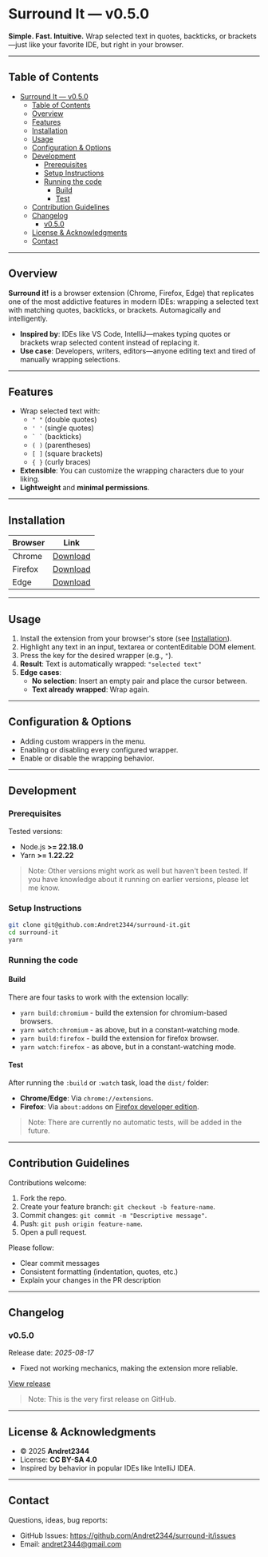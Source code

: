 # Surround It — v0.5.0

**Simple. Fast. Intuitive.**
Wrap selected text in quotes, backticks, or brackets—just like your favorite IDE, but right in your browser.

---

## Table of Contents

- [Surround It — v0.5.0](#surround-it--v050)
    * [Table of Contents](#table-of-contents)
    * [Overview](#overview)
    * [Features](#features)
    * [Installation](#installation)
    * [Usage](#usage)
    * [Configuration & Options](#configuration--options)
    * [Development](#development)
        + [Prerequisites](#prerequisites)
        + [Setup Instructions](#setup-instructions)
        + [Running the code](#running-the-code)
            - [Build](#build)
            - [Test](#test)
    * [Contribution Guidelines](#contribution-guidelines)
    * [Changelog](#changelog)
        + [v0.5.0](#v050)
    * [License & Acknowledgments](#license--acknowledgments)
    * [Contact](#contact)

---

## Overview

**Surround it!** is a browser extension (Chrome, Firefox, Edge) that replicates one of the most addictive features in modern IDEs: wrapping a selected text with matching quotes,
backticks, or brackets. Automagically and intelligently.

- **Inspired by**: IDEs like VS Code, IntelliJ—makes typing quotes or brackets wrap selected content instead of replacing it.
- **Use case**: Developers, writers, editors—anyone editing text and tired of manually wrapping selections.

---

## Features

- Wrap selected text with:
    - `" "` (double quotes)
    - `' '` (single quotes)
    - `` ` ` `` (backticks)
    - `( )` (parentheses)
    - `[ ]` (square brackets)
    - `{ }` (curly braces)
- **Extensible**: You can customize the wrapping characters due to your liking.
- **Lightweight** and **minimal permissions**.

---

## Installation

| Browser | Link                                                                                                       |
|---------|------------------------------------------------------------------------------------------------------------|
| Chrome  | [Download](https://chrome.google.com/webstore/detail/cjelblbjilfobifendknkljagdndaipd)                     |
| Firefox | [Download](https://addons.mozilla.org/en-US/firefox/addon/surround-it/)                                    |
| Edge    | [Download](https://microsoftedge.microsoft.com/addons/detail/surround-it/klkpiglljjcogfoinnimkkkhmjmjmonk) |

---

## Usage

1. Install the extension from your browser's store (see [Installation](#installation)).
2. Highlight any text in an input, textarea or contentEditable DOM element.
3. Press the key for the desired wrapper (e.g., `"`).
4. **Result**: Text is automatically wrapped: `"selected text"`
5. **Edge cases**:
    - **No selection**: Insert an empty pair and place the cursor between.
    - **Text already wrapped**: Wrap again.

---

## Configuration & Options

- Adding custom wrappers in the menu.
- Enabling or disabling every configured wrapper.
- Enable or disable the wrapping behavior.

---

## Development

### Prerequisites

Tested versions:

- Node.js **>= 22.18.0**
- Yarn **>= 1.22.22**

> Note: Other versions might work as well but haven't been tested. If you have knowledge about it running on earlier versions, please let me know.

### Setup Instructions

```bash
git clone git@github.com:Andret2344/surround-it.git
cd surround-it
yarn
````

### Running the code

#### Build

There are four tasks to work with the extension locally:

- `yarn build:chromium` - build the extension for chromium-based browsers.
- `yarn watch:chromium` - as above, but in a constant-watching mode.
- `yarn build:firefox` - build the extension for firefox browser.
- `yarn watch:firefox` - as above, but in a constant-watching mode.

#### Test

After running the `:build` or `:watch` task, load the `dist/` folder:

* **Chrome/Edge**: Via `chrome://extensions`.
* **Firefox**: Via `about:addons` on [Firefox developer edition](https://www.firefox.com/en-US/channel/desktop/developer/).

> Note: There are currently no automatic tests, will be added in the future.

---

## Contribution Guidelines

Contributions welcome:

1. Fork the repo.
2. Create your feature branch: `git checkout -b feature-name`.
3. Commit changes: `git commit -m "Descriptive message"`.
4. Push: `git push origin feature-name`.
5. Open a pull request.

Please follow:

* Clear commit messages
* Consistent formatting (indentation, quotes, etc.)
* Explain your changes in the PR description

---

## Changelog

### v0.5.0

Release date: *2025-08-17*

* Fixed not working mechanics, making the extension more reliable.

[View release](https://github.com/Andret2344/surround-it/releases/tag/v0.5.0)

> Note: This is the very first release on GitHub.

---

## License & Acknowledgments

* © 2025 **Andret2344**
* License: **CC BY-SA 4.0**
* Inspired by behavior in popular IDEs like IntelliJ IDEA.

---

## Contact

Questions, ideas, bug reports:

* GitHub Issues: https://github.com/Andret2344/surround-it/issues
* Email: [andret2344@gmail.com](mailto:andret2344@gmail.com)
